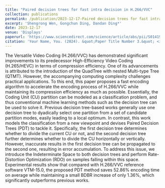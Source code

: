 ```yaml
---
title: "Paired decision trees for fast intra decision in H.266/VVC"
collection: publications
permalink: /publication/2023-12-17-Paired decision trees for fast intra decision in H.266-VVC
excerpt: 'Shengrong Wen, Gongchun Ding, Dandan Ding*'
date: 2023-12-17
venue: 'Displays'
paperurl: 'https://www.sciencedirect.com/science/article/abs/pii/S0141938223001786'
citation: 'Your Name, You. (2024). &quot;Paper Title Number 3.&quot; <i>GitHub Journal of Bugs</i>. 1(3).'
---
```


The Versatile Video Coding (H.266/VVC) has demonstrated significant improvements to its predecessor High-Efficiency Video Coding (H.265/HEVC) in terms of compression efficiency. One of its advancements is attributed to the introduction of the QuadTree with nested Multi-type Tree (QTMT). However, the accompanying computing complexity challenges practical applications. To this end, this paper proposes a fast encoding algorithm to accelerate the encoding process of H.266/VVC while maintaining its compression efficiency as much as possible. Essentially, the Coding Unit (CU) partition can be modeled as a classification problem, and thus conventional machine learning methods such as the decision tree can be used to solve it. Previous decision tree-based works generally use one decision tree to dyadically select one partition from a set of candidate partition modes, easily leading to a local optimum. In contrast, this work models the classification from a new viewpoint and devises Paired Decision Trees (PDT) to tackle it. Specifically, the first decision tree determines whether to divide the current CU or not, and the second decision tree further determines whether to divide the CU horizontally or vertically. However, inaccurate results in the first decision tree can be propagated to the second one, resulting in error accumulation. To address this issue, we introduce the Indeterminate Space to both decision trees and perform Rate-Distortion Optimization (RDO) on samples falling within this space. Experimental results show that compared with H.266/VVC reference software VTM-15.0, the proposed PDT method saves 52.86% encoding time on average while maintaining a small BDBR increase of only 1.36%, which significantly outperforms previous works.
